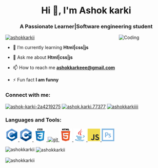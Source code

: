 <h1 align="center">Hi 👋, I'm Ashok karki</h1>
<h3 align="center">A Passionate Learner|Software engineering student</h3>

<img align="right" alt="Coding" width="150" src="https://i.pinimg.com/originals/f8/41/ac/f841ac2befaedda240c55a06b23b33ec.gif">


<p align="left"> <a href="https://github.com/ryo-ma/github-profile-trophy"><img src="https://github-profile-trophy.vercel.app/?username=ashokkarkii" alt="ashokkarkii" /></a> </p>

- 🌱 I’m currently learning **Html|css|js**

- 💬 Ask me about **Html|css|js**

- 📫 How to reach me **ashokkarkeee@gmail.com**

- ⚡ Fun fact **I am funny**

<h3 align="left">Connect with me:</h3>
<p align="left">
<a href="https://linkedin.com/in/ashok-karki-2a4219275" target="blank"><img align="center" src="https://raw.githubusercontent.com/rahuldkjain/github-profile-readme-generator/master/src/images/icons/Social/linked-in-alt.svg" alt="ashok-karki-2a4219275" height="30" width="40" /></a>
<a href="https://fb.com/ashok.karki.77377" target="blank"><img align="center" src="https://raw.githubusercontent.com/rahuldkjain/github-profile-readme-generator/master/src/images/icons/Social/facebook.svg" alt="ashok.karki.77377" height="30" width="40" /></a>
<a href="https://instagram.com/ashokkarkiiii" target="blank"><img align="center" src="https://raw.githubusercontent.com/rahuldkjain/github-profile-readme-generator/master/src/images/icons/Social/instagram.svg" alt="ashokkarkiiii" height="30" width="40" /></a>
</p>

<h3 align="left">Languages and Tools:</h3>
<p align="left"> <a href="https://www.cprogramming.com/" target="_blank" rel="noreferrer"> <img src="https://raw.githubusercontent.com/devicons/devicon/master/icons/c/c-original.svg" alt="c" width="40" height="40"/> </a> <a href="https://www.w3schools.com/cpp/" target="_blank" rel="noreferrer"> <img src="https://raw.githubusercontent.com/devicons/devicon/master/icons/cplusplus/cplusplus-original.svg" alt="cplusplus" width="40" height="40"/> </a> <a href="https://www.w3schools.com/css/" target="_blank" rel="noreferrer"> <img src="https://raw.githubusercontent.com/devicons/devicon/master/icons/css3/css3-original-wordmark.svg" alt="css3" width="40" height="40"/> </a> <a href="https://git-scm.com/" target="_blank" rel="noreferrer"> <img src="https://www.vectorlogo.zone/logos/git-scm/git-scm-icon.svg" alt="git" width="40" height="40"/> </a> <a href="https://www.w3.org/html/" target="_blank" rel="noreferrer"> <img src="https://raw.githubusercontent.com/devicons/devicon/master/icons/html5/html5-original-wordmark.svg" alt="html5" width="40" height="40"/> </a> <a href="https://www.java.com" target="_blank" rel="noreferrer"> <img src="https://raw.githubusercontent.com/devicons/devicon/master/icons/java/java-original.svg" alt="java" width="40" height="40"/> </a> <a href="https://developer.mozilla.org/en-US/docs/Web/JavaScript" target="_blank" rel="noreferrer"> <img src="https://raw.githubusercontent.com/devicons/devicon/master/icons/javascript/javascript-original.svg" alt="javascript" width="40" height="40"/> </a> <a href="https://www.photoshop.com/en" target="_blank" rel="noreferrer"> <img src="https://raw.githubusercontent.com/devicons/devicon/master/icons/photoshop/photoshop-line.svg" alt="photoshop" width="40" height="40"/> </a> </p>

<p><img align="left" src="https://github-readme-stats.vercel.app/api/top-langs?username=ashokkarkii&show_icons=true&locale=en&layout=compact" alt="ashokkarkii" /></p>

<p>&nbsp;<img align="center" src="https://github-readme-stats.vercel.app/api?username=ashokkarkii&show_icons=true&locale=en" alt="ashokkarkii" /></p>

<p><img align="center" src="https://github-readme-streak-stats.herokuapp.com/?user=ashokkarkii&" alt="ashokkarkii" /></p>
